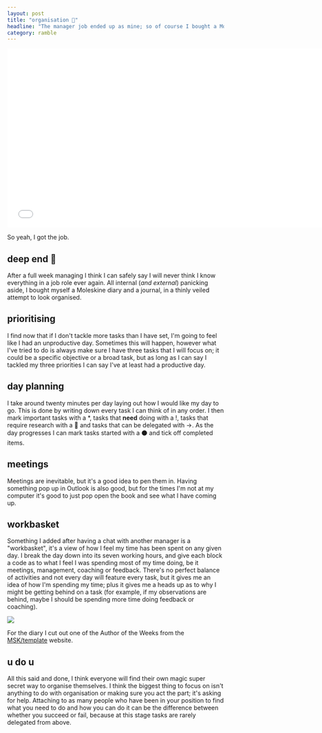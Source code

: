 ```yaml
---
layout: post
title: "organisation 📕"
headline: "The manager job ended up as mine; so of course I bought a Moleskine and some ties, after all, being a manager is half acting the part. The other 50% is having Outlook open at all times and talking about future meetings."
category: ramble
---
```


<iframe width="740" height="416" src="//www.youtube.com/embed/PT2_F-1esPk" frameborder="0" allowfullscreen="0"> </iframe>

So yeah, I got the job.

## deep end 🌊

After a full week managing I think I can safely say I will never think I know everything in a job role ever again. All internal (*and external*) panicking aside, I bought myself a Moleskine diary and a journal, in a thinly veiled attempt to look organised.

## prioritising

I find now that if I don't tackle more tasks than I have set, I'm going to feel like I had an unproductive day. Sometimes this will happen, however what I've tried to do is always make sure I have three tasks that I will focus on; it could be a specific objective or a broad task, but as long as I can say I tackled my three priorities I can say I've at least had a productive day.

## day planning

I take around twenty minutes per day laying out how I would like my day to go. This is done by writing down every task I can think of in any order. I then mark important tasks with a \*, tasks that **need** doing with a !, tasks that require research with a 🔎 and tasks that can be delegated with →. As the day progresses I can mark tasks started with a ⚫️ and tick off completed items.

## meetings

Meetings are inevitable, but it's a good idea to pen them in. Having something pop up in Outlook is also good, but for the times I'm not at my computer it's good to just pop open the book and see what I have coming up.

## workbasket

Something I added after having a chat with another manager is a "workbasket", it's a view of how I feel my time has been spent on any given day. I break the day down into its seven working hours, and give each block a code as to what I feel I was spending most of my time doing, be it meetings, management, coaching or feedback. There's no perfect balance of activities and not every day will feature every task, but it gives me an idea of how I'm spending my time; plus it gives me a heads up as to why I might be getting behind on a task (for example, if my observations are behind, maybe I should be spending more time doing feedback or coaching).

![](http://i.imgur.com/VMWX2OPm.png)

For the diary I cut out one of the Author of the Weeks from the [MSK/template](http://moleskine.com/template) website.

## u do u

All this said and done, I think everyone will find their own magic super secret way to organise themselves. I think the biggest thing to focus on isn't anything to do with organisation or making sure you act the part; it's asking for help. Attaching to as many people who have been in your position to find what you need to do and how you can do it can be the difference between whether you succeed or fail, because at this stage tasks are rarely delegated from above.
